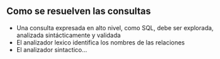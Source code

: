 
## Como se resuelven las consultas
- Una consulta expresada en alto nivel, como SQL, debe ser explorada, analizada sintácticamente y validada
- El analizador lexico identifica los nombres de las relaciones
- El analizador sintactico...